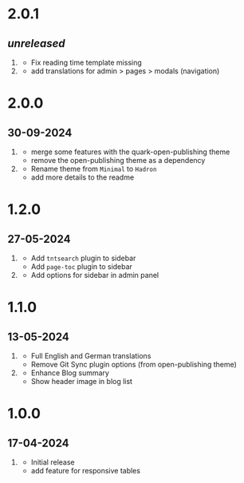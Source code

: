 # 2.0.1
##  _unreleased_
1. [](#bugfix)
   - Fix reading time template missing
1. [](#improved)
   - add translations for admin > pages > modals (navigation)

# 2.0.0
##  30-09-2024
1. [](#new)
   - merge some features with the quark-open-publishing theme
   - remove the open-publishing theme as a dependency
1. [](#improved)
   - Rename theme from `Minimal` to `Hadron`
   - add more details to the readme

# 1.2.0
##  27-05-2024
1. [](#new)
   - Add `tntsearch` plugin to sidebar
   - Add `page-toc` plugin to sidebar
2. [](#improved)
   - Add options for sidebar in admin panel

# 1.1.0
##  13-05-2024
1. [](#new)
   - Full English and German translations
   - Remove Git Sync plugin options (from open-publishing theme)
2. [](#improved)
   - Enhance Blog summary
   - Show header image in blog list

# 1.0.0
##  17-04-2024
1. [](#new)
   - Initial release
   - add feature for responsive tables
